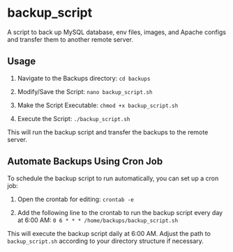 # backup_script

A script to back up MySQL database, env files, images, and Apache configs and transfer them to another remote server.

## Usage

1. Navigate to the Backups directory:
```cd backups```

2. Modify/Save the Script:
```nano backup_script.sh```

3. Make the Script Executable:
```chmod +x backup_script.sh```

4. Execute the Script:
```./backup_script.sh```

This will run the backup script and transfer the backups to the remote server.



## Automate Backups Using Cron Job

To schedule the backup script to run automatically, you can set up a cron job:

1. Open the crontab for editing:
```crontab -e```

2. Add the following line to the crontab to run the backup script every day at 6:00 AM:
```0 6 * * * /home/backups/backup_script.sh```


This will execute the backup script daily at 6:00 AM. Adjust the path to `backup_script.sh` according to your directory structure if necessary.
